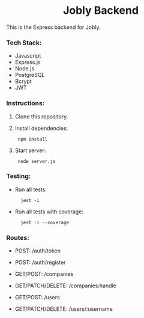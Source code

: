 <div align="center">
  <h1 align="center">
    Jobly Backend
  </h1>
</div>

This is the Express backend for Jobly.

### Tech Stack:
* Javascript
* Express.js
* Node.js
* PostgreSQL
* Bcrypt
* JWT

### Instructions:

1. Clone this repository.
2. Install dependencies:

        npm install
4. Start server:
   
        node server.js

### Testing:
  
* Run all tests:

        jest -i

* Run all tests with coverage:

        jest -i --coverage

### Routes:

* POST: /auth/token 

* POST: /auth/register

* GET/POST: /companies

* GET/PATCH/DELETE: /companies:handle

* GET/POST: /users

* GET/PATCH/DELETE: /users/:username

